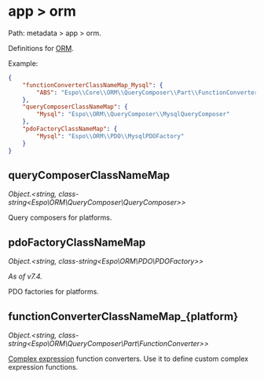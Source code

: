 # app > orm

Path: metadata > app > orm.

Definitions for [ORM](../orm.md).

Example:

```json
{
    "functionConverterClassNameMap_Mysql": {
        "ABS": "Espo\\Core\\ORM\\QueryComposer\\Part\\FunctionConverters\\Abs"
    },
    "queryComposerClassNameMap": {
        "Mysql": "Espo\\ORM\\QueryComposer\\MysqlQueryComposer"
    },
    "pdoFactoryClassNameMap": {
        "Mysql": "Espo\\ORM\\PDO\\MysqlPDOFactory"
    }
}
```


## queryComposerClassNameMap

*Object.<string, class-string<Espo\ORM\QueryComposer\QueryComposer\>\>*

Query composers for platforms.

## pdoFactoryClassNameMap

*Object.<string, class-string<Espo\ORM\PDO\PDOFactory\>\>*


*As of v7.4.*

PDO factories for platforms.

## functionConverterClassNameMap_{platform}

*Object.<string, class-string<Espo\ORM\QueryComposer\Part\FunctionConverter\>\>*

[Complex expression](../../user-guide/complex-expressions.md) function converters. Use it to define custom complex expression functions.

